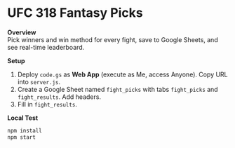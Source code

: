 # UFC 318 Fantasy Picks

**Overview**  
Pick winners and win method for every fight, save to Google Sheets, and see real-time leaderboard.

**Setup**  
1. Deploy `code.gs` as **Web App** (execute as Me, access Anyone). Copy URL into `server.js`.  
2. Create a Google Sheet named `fight_picks` with tabs `fight_picks` and `fight_results`. Add headers.  
3. Fill in `fight_results`.  

**Local Test**  
```bash
npm install
npm start
